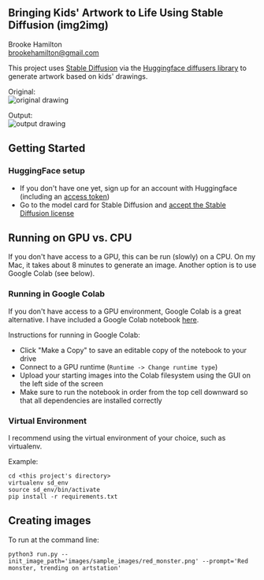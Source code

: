 ## Bringing Kids' Artwork to Life Using Stable Diffusion (img2img)

Brooke Hamilton  
brookehamilton@gmail.com 

This project uses [Stable Diffusion](https://github.com/huggingface/diffusers/tree/main#new--stable-diffusion-is-now-fully-compatible-with-diffusers:~:text=VRAM.%20See%20the-,model%20card,-for%20more%20information) via the [Huggingface diffusers library](https://github.com/huggingface/diffusers/tree/main#new--stable-diffusion-is-now-fully-compatible-with-diffusers) to generate artwork based on kids' drawings.

Original:  
![original drawing](https://github.com/brookehamilton/stable-diffusion/blob/main/images/readme_images/original_monster.png?raw=true)

Output:  
![output drawing](https://github.com/brookehamilton/stable-diffusion/blob/main/images/readme_images/output_monster.png?raw=true)


## Getting Started

### HuggingFace setup
- If you don't have one yet, sign up for an account with Huggingface (including an [access token](https://huggingface.co/docs/hub/security-tokens))
- Go to the model card for Stable Diffusion and [accept the Stable Diffusion license](https://huggingface.co/CompVis/stable-diffusion-v1-4)

## Running on GPU vs. CPU
If you don't have access to a GPU, this can be run (slowly) on a CPU. On my Mac, it takes about 8 minutes to generate an image.  Another option is to use Google Colab (see below).

### Running in Google Colab
If you don't have access to a GPU environment, Google Colab is a great alternative. I have included a Google Colab notebook [here](https://colab.research.google.com/drive/1HWg40vl8Td4oNliS3XW6ouLeJMzUrjo0#scrollTo=MWFi2PNQkL6u).

Instructions for running in Google Colab:
- Click "Make a Copy" to save an editable copy of the notebook to your drive
- Connect to a GPU runtime (`Runtime -> Change runtime type`)
- Upload your starting images into the Colab filesystem using the GUI on the left side of the screen
- Make sure to run the notebook in order from the top cell downward so that all dependencies are installed correctly

### Virtual Environment
I recommend using the virtual environment of your choice, such as virtualenv.

Example:
```
cd <this project's directory>
virtualenv sd_env
source sd_env/bin/activate
pip install -r requirements.txt
```

## Creating images
To run at the command line:
```
python3 run.py --init_image_path='images/sample_images/red_monster.png' --prompt='Red monster, trending on artstation'
```

